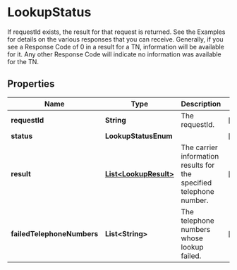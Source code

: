 

# LookupStatus

If requestId exists, the result for that request is returned. See the Examples for details on the various responses that you can receive. Generally, if you see a Response Code of 0 in a result for a TN, information will be available for it.  Any other Response Code will indicate no information was available for the TN.

## Properties

| Name | Type | Description | Notes |
|------------ | ------------- | ------------- | -------------|
|**requestId** | **String** | The requestId. |  [optional] |
|**status** | **LookupStatusEnum** |  |  [optional] |
|**result** | [**List&lt;LookupResult&gt;**](LookupResult.md) | The carrier information results for the specified telephone number. |  [optional] |
|**failedTelephoneNumbers** | **List&lt;String&gt;** | The telephone numbers whose lookup failed. |  [optional] |



